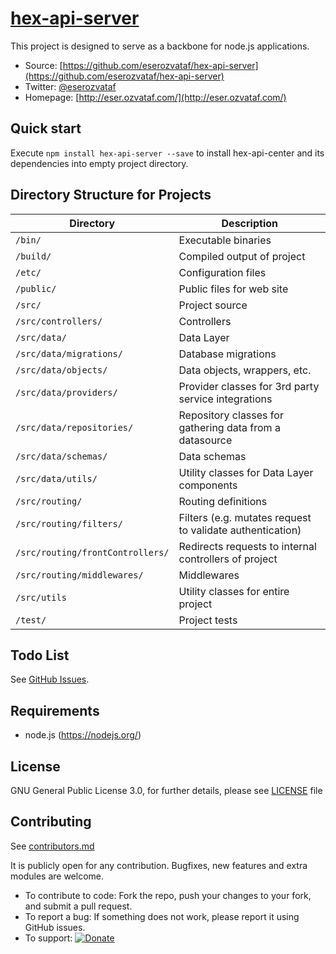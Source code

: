 # [hex-api-server](https://github.com/eserozvataf/hex-api-server)

This project is designed to serve as a backbone for node.js applications.

* Source: [https://github.com/eserozvataf/hex-api-server](https://github.com/eserozvataf/hex-api-server)
* Twitter: [@eserozvataf](http://twitter.com/eserozvataf)
* Homepage: [http://eser.ozvataf.com/](http://eser.ozvataf.com/)


## Quick start

Execute `npm install hex-api-server --save` to install hex-api-center and its dependencies into empty project directory.


## Directory Structure for Projects

| Directory                         | Description                                                                |
|-----------------------------------|----------------------------------------------------------------------------|
| `/bin/`                           | Executable binaries                                                        |
| `/build/`                         | Compiled output of project                                                 |
| `/etc/`                           | Configuration files                                                        |
| `/public/`                        | Public files for web site                                                  |
| `/src/`                           | Project source                                                             |
| `/src/controllers/`               | Controllers                                                                |
| `/src/data/`                      | Data Layer                                                                 |
| `/src/data/migrations/`           | Database migrations                                                        |
| `/src/data/objects/`              | Data objects, wrappers, etc.                                               |
| `/src/data/providers/`            | Provider classes for 3rd party service integrations                        |
| `/src/data/repositories/`         | Repository classes for gathering data from a datasource                    |
| `/src/data/schemas/`              | Data schemas                                                               |
| `/src/data/utils/`                | Utility classes for Data Layer components                                  |
| `/src/routing/`                   | Routing definitions                                                        |
| `/src/routing/filters/`           | Filters (e.g. mutates request to validate authentication)                  |
| `/src/routing/frontControllers/`  | Redirects requests to internal controllers of project                      |
| `/src/routing/middlewares/`       | Middlewares                                                                |
| `/src/utils`                      | Utility classes for entire project                                         |
| `/test/`                          | Project tests                                                              |


## Todo List

See [GitHub Issues](https://github.com/eserozvataf/hex-api-server/issues).


## Requirements

* node.js (https://nodejs.org/)


## License

GNU General Public License 3.0, for further details, please see [LICENSE](LICENSE) file


## Contributing

See [contributors.md](contributors.md)

It is publicly open for any contribution. Bugfixes, new features and extra modules are welcome.

* To contribute to code: Fork the repo, push your changes to your fork, and submit a pull request.
* To report a bug: If something does not work, please report it using GitHub issues.
* To support: [![Donate](https://img.shields.io/gratipay/eserozvataf.svg)](https://gratipay.com/eserozvataf/)
